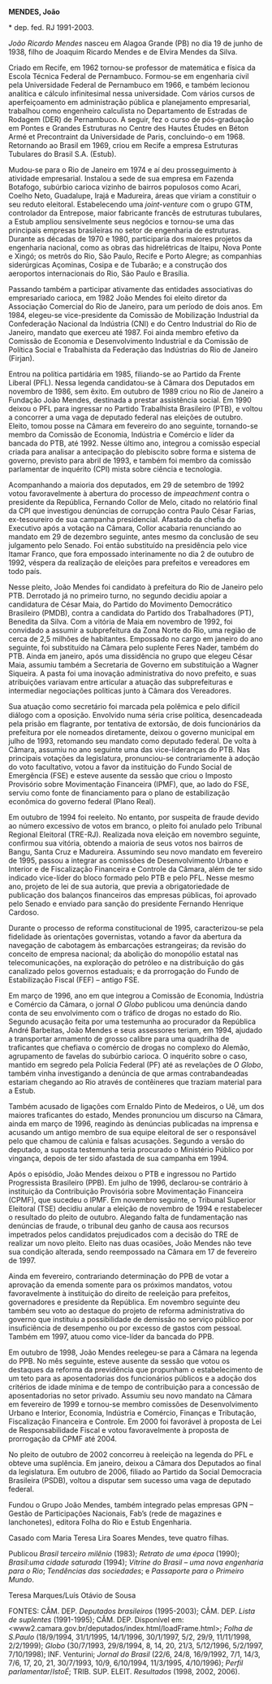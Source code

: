 **MENDES, João**

\* dep. fed. RJ 1991-2003.

*João Ricardo Mendes* nasceu em Alagoa Grande (PB) no dia 19 de junho de
1938, filho de Joaquim Ricardo Mendes e de Elvira Mendes da Silva.

Criado em Recife, em 1962 tornou-se professor de matemática e física da
Escola Técnica Federal de Pernambuco. Formou-se em engenharia civil pela
Universidade Federal de Pernambuco em 1966, e também lecionou analítica
e cálculo infinitesimal nessa universidade. Com vários cursos de
aperfeiçoamento em administração pública e planejamento empresarial,
trabalhou como engenheiro calculista no Departamento de Estradas de
Rodagem (DER) de Pernambuco. A seguir, fez o curso de pós-graduação em
Pontes e Grandes Estruturas no Centre des Hautes Études en Béton Armé et
Precontraint da Universidade de Paris, concluindo-o em 1968. Retornando
ao Brasil em 1969, criou em Recife a empresa Estruturas Tubulares do
Brasil S.A. (Estub).

Mudou-se para o Rio de Janeiro em 1974 e aí deu prosseguimento à
atividade empresarial. Instalou a sede de sua empresa em Fazenda
Botafogo, subúrbio carioca vizinho de bairros populosos como Acari,
Coelho Neto, Guadalupe, Irajá e Madureira, áreas que viriam a constituir
o seu reduto eleitoral. Estabelecendo uma *joint-venture* com o grupo
GTM, controlador da Entrepose, maior fabricante francês de estruturas
tubulares, a Estub ampliou sensivelmente seus negócios e tornou-se uma
das principais empresas brasileiras no setor de engenharia de
estruturas. Durante as décadas de 1970 e 1980, participaria dos maiores
projetos da engenharia nacional, como as obras das hidrelétricas de
Itaipu, Nova Ponte e Xingó; os metrôs do Rio, São Paulo, Recife e Porto
Alegre; as companhias siderúrgicas Açominas, Cosipa e de Tubarão; e a
construção dos aeroportos internacionais do Rio, São Paulo e Brasília.

Passando também a participar ativamente das entidades associativas do
empresariado carioca, em 1982 João Mendes foi eleito diretor da
Associação Comercial do Rio de Janeiro, para um período de dois anos. Em
1984, elegeu-se vice-presidente da Comissão de Mobilização Industrial da
Confederação Nacional da Indústria (CNI) e do Centro Industrial do Rio
de Janeiro, mandato que exerceu até 1987. Foi ainda membro efetivo da
Comissão de Economia e Desenvolvimento Industrial e da Comissão de
Política Social e Trabalhista da Federação das Indústrias do Rio de
Janeiro (Firjan).

Entrou na política partidária em 1985, filiando-se ao Partido da Frente
Liberal (PFL). Nessa legenda candidatou-se à Câmara dos Deputados em
novembro de 1986, sem êxito. Em outubro de 1989 criou no Rio de Janeiro
a Fundação João Mendes, destinada a prestar assistência social. Em 1990
deixou o PFL para ingressar no Partido Trabalhista Brasileiro (PTB), e
voltou a concorrer a uma vaga de deputado federal nas eleições de
outubro. Eleito, tomou posse na Câmara em fevereiro do ano seguinte,
tornando-se membro da Comissão de Economia, Indústria e Comércio e líder
da bancada do PTB, até 1992. Nesse último ano, integrou a comissão
especial criada para analisar a antecipação do plebiscito sobre forma e
sistema de governo, previsto para abril de 1993, e também foi membro da
comissão parlamentar de inquérito (CPI) mista sobre ciência e
tecnologia.

Acompanhando a maioria dos deputados, em 29 de setembro de 1992 votou
favoravelmente à abertura do processo de *impeachment* contra o
presidente da República, Fernando Collor de Melo, citado no relatório
final da CPI que investigou denúncias de corrupção contra Paulo César
Farias, ex-tesoureiro de sua campanha presidencial. Afastado da chefia
do Executivo após a votação na Câmara, Collor acabaria renunciando ao
mandato em 29 de dezembro seguinte, antes mesmo da conclusão de seu
julgamento pelo Senado. Foi então substituído na presidência pelo vice
Itamar Franco, que fora empossado interinamente no dia 2 de outubro de
1992, véspera da realização de eleições para prefeitos e vereadores em
todo país.

Nesse pleito, João Mendes foi candidato à prefeitura do Rio de Janeiro
pelo PTB. Derrotado já no primeiro turno, no segundo decidiu apoiar a
candidatura de César Maia, do Partido do Movimento Democrático
Brasileiro (PMDB), contra a candidata do Partido dos Trabalhadores (PT),
Benedita da Silva. Com a vitória de Maia em novembro de 1992, foi
convidado a assumir a subprefeitura da Zona Norte do Rio, uma região de
cerca de 2,5 milhões de habitantes. Empossado no cargo em janeiro do ano
seguinte, foi substituído na Câmara pelo suplente Feres Nader, também do
PTB. Ainda em janeiro, após uma dissidência no grupo que elegeu César
Maia, assumiu também a Secretaria de Governo em substituição a Wagner
Siqueira. A pasta foi uma inovação administrativa do novo prefeito, e
suas atribuições variavam entre articular a atuação das subprefeituras e
intermediar negociações políticas junto à Câmara dos Vereadores.

Sua atuação como secretário foi marcada pela polêmica e pelo difícil
diálogo com a oposição. Envolvido numa séria crise política,
desencadeada pela prisão em flagrante, por tentativa de extorsão, de
dois funcionários da prefeitura por ele nomeados diretamente, deixou o
governo municipal em julho de 1993, retomando seu mandato como deputado
federal. De volta à Câmara, assumiu no ano seguinte uma das
vice-lideranças do PTB. Nas principais votações da legislatura,
pronunciou-se contrariamente à adoção do voto facultativo, votou a favor
da instituição do Fundo Social de Emergência (FSE) e esteve ausente da
sessão que criou o Imposto Provisório sobre Movimentação Financeira
(IPMF), que, ao lado do FSE, serviu como fonte de financiamento para o
plano de estabilização econômica do governo federal (Plano Real).

Em outubro de 1994 foi reeleito. No entanto, por suspeita de fraude
devido ao número excessivo de votos em branco, o pleito foi anulado pelo
Tribunal Regional Eleitoral (TRE-RJ). Realizada nova eleição em novembro
seguinte, confirmou sua vitória, obtendo a maioria de seus votos nos
bairros de Bangu, Santa Cruz e Madureira. Assumindo seu novo mandato em
fevereiro de 1995, passou a integrar as comissões de Desenvolvimento
Urbano e Interior e de Fiscalização Financeira e Controle da Câmara,
além de ter sido indicado vice-líder do bloco formado pelo PTB e pelo
PFL. Nesse mesmo ano, projeto de lei de sua autoria, que previa a
obrigatoriedade de publicação dos balanços financeiros das empresas
públicas, foi aprovado pelo Senado e enviado para sanção do presidente
Fernando Henrique Cardoso.

Durante o processo de reforma constitucional de 1995, caracterizou-se
pela fidelidade às orientações governistas, votando a favor da abertura
da navegação de cabotagem às embarcações estrangeiras; da revisão do
conceito de empresa nacional; da abolição do monopólio estatal nas
telecomunicações, na exploração do petróleo e na distribuição do gás
canalizado pelos governos estaduais; e da prorrogação do Fundo de
Estabilização Fiscal (FEF) – antigo FSE.

Em março de 1996, ano em que integrou a Comissão de Economia, Indústria
e Comércio da Câmara, o jornal *O Globo* publicou uma denúncia dando
conta de seu envolvimento com o tráfico de drogas no estado do Rio.
Segundo acusação feita por uma testemunha ao procurador da República
André Barbeitas, João Mendes e seus assessores teriam, em 1994, ajudado
a transportar armamento de grosso calibre para uma quadrilha de
traficantes que chefiava o comércio de drogas no complexo do Alemão,
agrupamento de favelas do subúrbio carioca. O inquérito sobre o caso,
mantido em segredo pela Polícia Federal (PF) até as revelações de *O
Globo*, também vinha investigando a denúncia de que armas
contrabandeadas estariam chegando ao Rio através de contêineres que
traziam material para a Estub.

Também acusado de ligações com Ernaldo Pinto de Medeiros, o Uê, um dos
maiores traficantes do estado, Mendes pronunciou um discurso na Câmara,
ainda em março de 1996, reagindo às denúncias publicadas na imprensa e
acusando um antigo membro de sua equipe eleitoral de ser o responsável
pelo que chamou de calúnia e falsas acusações. Segundo a versão do
deputado, a suposta testemunha teria procurado o Ministério Público por
vingança, depois de ter sido afastada de sua campanha em 1994.

Após o episódio, João Mendes deixou o PTB e ingressou no Partido
Progressista Brasileiro (PPB). Em julho de 1996, declarou-se contrário à
instituição da Contribuição Provisória sobre Movimentação Financeira
(CPMF), que sucedeu o IPMF. Em novembro seguinte, o Tribunal Superior
Eleitoral (TSE) decidiu anular a eleição de novembro de 1994 e
restabelecer o resultado do pleito de outubro. Alegando falta de
fundamentação nas denúncias de fraude, o tribunal deu ganho de causa aos
recursos impetrados pelos candidatos prejudicados com a decisão do TRE
de realizar um novo pleito. Eleito nas duas ocasiões, João Mendes não
teve sua condição alterada, sendo reempossado na Câmara em 17 de
fevereiro de 1997.

Ainda em fevereiro, contrariando determinação do PPB de votar a
aprovação da emenda somente para os próximos mandatos, votou
favoravelmente à instituição do direito de reeleição para prefeitos,
governadores e presidente da República. Em novembro seguinte deu também
seu voto ao destaque do projeto de reforma administrativa do governo que
instituiu a possibilidade de demissão no serviço público por
insuficiência de desempenho ou por excesso de gastos com pessoal. Também
em 1997, atuou como vice-líder da bancada do PPB.

Em outubro de 1998, João Mendes reelegeu-se para a Câmara na legenda do
PPB. No mês seguinte, esteve ausente da sessão que votou os destaques da
reforma da previdência que propunham o estabelecimento de um teto para
as aposentadorias dos funcionários públicos e a adoção dos critérios de
idade mínima e de tempo de contribuição para a concessão de
aposentadorias no setor privado. Assumiu seu novo mandato na Câmara em
fevereiro de 1999 e tornou-se membro comissões de Desenvolvimento Urbano
e Interior, Economia, Indústria e Comércio, Finanças e Tributação,
Fiscalização Financeira e Controle. Em 2000 foi favorável à proposta de
Lei de Responsabilidade Fiscal e votou favoravelmente à proposta de
prorrogação da CPMF até 2004.

No pleito de outubro de 2002 concorreu à reeleição na legenda do PFL e
obteve uma suplência. Em janeiro, deixou a Câmara dos Deputados ao final
da legislatura. Em outubro de 2006, filiado ao Partido da Social
Democracia Brasileira (PSDB), voltou a disputar sem sucesso uma vaga de
deputado federal.

Fundou o Grupo João Mendes, também integrado pelas empresas GPN – Gestão
de Participações Nacionais, Fab’s (rede de magazines e lanchonetes),
editora Folha do Rio e Estub Engenharia.

Casado com Maria Teresa Lira Soares Mendes, teve quatro filhas.

Publicou *Brasil terceiro milênio* (1983); *Retrato de uma época*
(1990); *Brasil*:*uma cidade saturada* (1994); *Vitrine do Brasil – uma
nova engenharia para o Rio*; *Tendências das sociedades*; e *Passaporte
para o Primeiro Mundo*.

Teresa Marques/Luís Otávio de Sousa

FONTES: CÂM. DEP. *Deputados brasileiros* (1995-2003); CÂM. DEP. *Lista
de suplentes* (1991-1995); CÂM. DEP. Disponível em:
\<www2.camara.gov.br/deputados/index.html/loadFrame.html\>; *Folha de
S.Paulo* (18/9/1994, 31/1/1995, 14/1/1996, 30/1/1997, 5/2, 29/9,
11/11/1998, 2/2/1999); *Globo* (30/7/1993, 29/8/1994, 8, 14, 20, 21/3,
5/12/1996, 5/2/1997, 7/10/1998); INF. Venturini; *Jornal do Brasil*
(22/6, 24/8, 16/9/1992, 7/1, 14/3, 7/6, 17, 20, 21, 30/7/1993, 10/9,
6/10/1994, 11/3/1995, 4/10/1996); *Perfil parlamentar*/*IstoÉ*; TRIB.
SUP. ELEIT. *Resultados* (1998, 2002, 2006).
